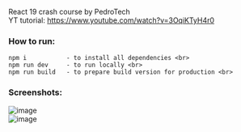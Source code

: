 React 19 crash course by PedroTech<br>
YT tutorial: https://www.youtube.com/watch?v=3OqiKTyH4r0<br>

### How to run:
```
npm i           - to install all dependencies <br>
npm run dev     - to run locally <br>
npm run build   - to prepare build version for production <br>
```

### Screenshots: <br>

![image](https://github.com/user-attachments/assets/8b41fe95-4075-4907-9d92-ba571c69dea5)
<br>
![image](https://github.com/user-attachments/assets/e01efe72-1769-4f1b-9f7d-856d6b90273e)
<br>
